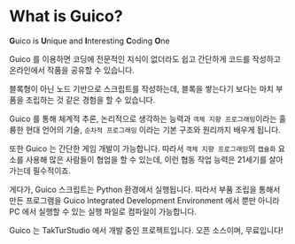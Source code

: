 # What is Guico?
**G**uico is **U**nique and **I**nteresting **C**oding **O**ne

Guico 를 이용하면 코딩에 전문적인 지식이 없더라도
쉽고 간단하게 코드를 작성하고 온라인에서 작품을 공유할 수 있습니다.

블록형이 아닌 노드 기반으로 스크립트를 작성하는데, 
블록을 쌓는다기 보다는 마치 부품을 조립하는 것 같은 경험을 할 수 있습니다.

Guico 를 통해 체계적 추론, 논리적으로 생각하는 능력과
`객체 지향 프로그래밍`이라는 훌륭한 현대 언어의 기술,
`순차적 프로그래밍` 이라는 기본 구조와 원리까지 배우게 됩니다.

또한 Guico 는 간단한 게임 개발이 가능합니다. 따라서 
`객체 지향 프로그래밍`의 `캡슐화` 요소를 사용해 많은 사람들이
협업을 할 수 있는데, 이런 협동 작업 능력은 21세기를 살아가는데 필수적이죠.

게다가, Guico 스크립트는 Python 환경에서 실행됩니다.
따라서 부품 조립을 통해서 만든 프로그램을 Guico Integrated Development Environment 에서 뿐만 아니라
PC 에서 실행할 수 있는 실행 파일로 컴파일이 가능합니다.


Guico 는 TakTurStudio 에서 개발 중인 프로젝트입니다.
오픈 소스이며, 무료입니다!